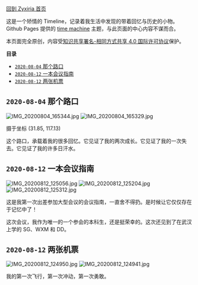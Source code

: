 [回到 Zyxiria 首页](https://zyxir.github.io)

这是一个矫情的 Timeline，记录着我生活中发现的带着回忆与历史的小物。Github Pages 提供的 [time machine](https://github.com/pages-themes/time-machine) 主题，与此页面的中心内容不谋而合。

本页面完全原创，内容受[知识共享署名-相同方式共享 4.0 国际许可协议](https://creativecommons.org/licenses/by-sa/4.0/)保护。

**目录**

- [`2020-08-04` 那个路口](#2020-08-04-那个路口)
- [`2020-08-12` 一本会议指南](#2020-08-12-一本会议指南)
- [`2020-08-12` 两张机票](#2020-08-12-两张机票)

## `2020-08-04` 那个路口

![IMG_20200804_165344.jpg](https://i.loli.net/2020/08/12/TGh2AXbetLdYnaI.jpg)
![IMG_20200804_165329.jpg](https://i.loli.net/2020/08/12/F8lPy2ikRxXsMJK.jpg)

摄于坐标 (31.85, 117.13)

这个路口，承载着我的很多回忆。它见证了我的两次成长。它见证了我的一次失去。它见证了我的许多日汗水。

## `2020-08-12` 一本会议指南

![IMG_20200812_125056.jpg](https://i.loli.net/2020/08/12/MDQrv4OBRnAUl8H.jpg)
![IMG_20200812_125204.jpg](https://i.loli.net/2020/08/12/QcKmPgeFRh53tsf.jpg)
![IMG_20200812_125312.jpg](https://i.loli.net/2020/08/12/GwNUh8RsOdA3cqi.jpg)

这是我第一次出差参加大型会议的会议指南，一直舍不得扔。是时候让它仅仅存在于记忆中了！

这次会议，我作为唯一的一个参会的本科生，还是挺荣幸的。这次还见到了在武汉上学的 SG、WXM 和 DD。

## `2020-08-12` 两张机票

![IMG_20200812_124950.jpg](https://i.loli.net/2020/08/12/VxfBwFhRM1SXEyL.jpg)
![IMG_20200812_124941.jpg](https://i.loli.net/2020/08/12/tKlXiB8xeyqHajG.jpg)

我的第一次飞行，第一次冲动，第一次勇敢。